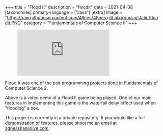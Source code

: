 +++
title = "Flood It"
description = "floodit"
date = 2021-04-08
[taxonomies]
primary-language = ["Java"]
[extra]
image = "https://raw.githubusercontent.com/48nes/48nes.github.io/main/static/floodit.PNG"
category = "Fundamentals of Computer Science II"
+++

<figure class="video_container">
  <iframe src="https://www.youtube.com/embed/8YCw6T71zGM" frameborder="0" allowfullscreen="true"> </iframe>
</figure>


Flood It was one of the pair programming projects done in Fundamentals of Computer Science 2.

Above is a video demo of a Flood It game being played. One of our main features in implementing this game is the waterfall delay effect used when "flooding" a box.

This project is currently in a private repository. If you would like a full demonstration of features, please shoot me an email at [agnesshan@live.com](mailto:agnesshan@live.com).
